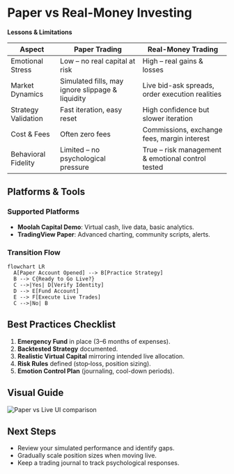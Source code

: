 # Paper vs Real-Money Investing

**Lessons & Limitations**

| Aspect                 | Paper Trading                                                                       | Real-Money Trading                               |
|------------------------|-------------------------------------------------------------------------------------|--------------------------------------------------|
| Emotional Stress       | Low – no real capital at risk                                                      | High – real gains & losses                       |
| Market Dynamics        | Simulated fills, may ignore slippage & liquidity                                     | Live bid-ask spreads, order execution realities  |
| Strategy Validation    | Fast iteration, easy reset                                                          | High confidence but slower iteration             |
| Cost & Fees            | Often zero fees                                                                     | Commissions, exchange fees, margin interest      |
| Behavioral Fidelity    | Limited – no psychological pressure                                                 | True – risk management & emotional control tested|

## Platforms & Tools

### Supported Platforms
- **Moolah Capital Demo**: Virtual cash, live data, basic analytics.  
- **TradingView Paper**: Advanced charting, community scripts, alerts.

### Transition Flow
```mermaid
flowchart LR
  A[Paper Account Opened] --> B[Practice Strategy]
  B --> C{Ready to Go Live?}
  C -->|Yes| D[Verify Identity]
  D --> E[Fund Account]
  E --> F[Execute Live Trades]
  C -->|No| B
```

## Best Practices Checklist
1. **Emergency Fund** in place (3–6 months of expenses).  
2. **Backtested Strategy** documented.  
3. **Realistic Virtual Capital** mirroring intended live allocation.  
4. **Risk Rules** defined (stop‑loss, position sizing).  
5. **Emotion Control Plan** (journaling, cool-down periods).

## Visual Guide

![Paper vs Live UI comparison](https://via.placeholder.com/600x200?text=Paper+vs+Live+Screenshot)

## Next Steps
- Review your simulated performance and identify gaps.  
- Gradually scale position sizes when moving live.  
- Keep a trading journal to track psychological responses.

